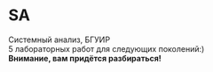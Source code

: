 # SA  
Системный анализ, БГУИР  
5 лабораторных работ для следующих поколений:)   
**Внимание, вам придётся разбираться!**  
